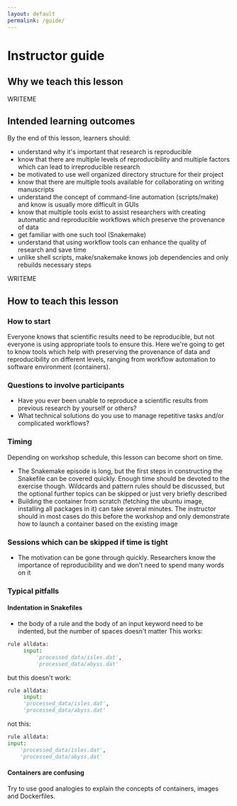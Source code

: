 ```yaml
---
layout: default
permalink: /guide/
---
```


# Instructor guide

## Why we teach this lesson

WRITEME

## Intended learning outcomes

By the end of this lesson, learners should:
- understand why it's important that research is reproducible
- know that there are multiple levels of reproducibility and multiple 
  factors which can lead to irreproducible research
- be motivated to use well organized directory structure for their project
- know that there are multiple tools available for collaborating on 
  writing manuscripts 
- understand the concept of command-line automation (scripts/make) 
  and know  is usually more difficult in GUIs
- know that multiple tools exist to assist researchers with creating automatic and reproducible workflows which preserve the provenance of data 
- get familiar with one such tool (Snakemake)
- understand that using workflow tools can enhance the quality of research and save time
- unlike shell scripts, make/snakemake knows job dependencies and only rebuilds necessary steps

WRITEME

## How to teach this lesson

### How to start

Everyone knows that scientific results need to be reproducible, but not everyone is using 
appropriate tools to ensure this. Here we're going to get to know tools which help with
preserving the provenance of data and reproducibility on different levels, ranging from
workflow automation to software environment (containers).


### Questions to involve participants

- Have you ever been unable to reproduce a scientific results from previous research by yourself or others?
- What technical solutions do you use to manage repetitive tasks and/or complicated workflows?

### Timing

Depending on workshop schedule, this lesson can become short on time. 
- The Snakemake episode is long, but the first steps in constructing the 
  Snakefile can be covered quickly. Enough time should be devoted to the exercise though. 
  Wildcards and pattern rules should be discussed, but the optional further topics can be skipped
  or just very briefly described
- Building the container from scratch (fetching the ubuntu image, installing all packages in it)
  can take several minutes. The instructor should in most cases do this before the workshop and 
  only demonstrate how to launch a container based on the existing image


### Sessions which can be skipped if time is tight

- The motivation can be gone through quickly. Researchers know the importance of
  reproducibility and we don't need to spend many words on it

### Typical pitfalls

#### Indentation in Snakefiles

- the body of a rule and the body of an input keyword need to be indented, but the number of spaces doesn't matter
This works:
```python
rule alldata:
     input:
         'processed_data/isles.dat',
         'processed_data/abyss.dat'
```
but this doesn't work:
```python
rule alldata:
     input:
     'processed_data/isles.dat',
     'processed_data/abyss.dat'
```
not this:
```python
rule alldata:
input:
    'processed_data/isles.dat',
    'processed_data/abyss.dat'
```

#### Containers are confusing

Try to use good analogies to explain the concepts of containers, 
images and Dockerfiles.